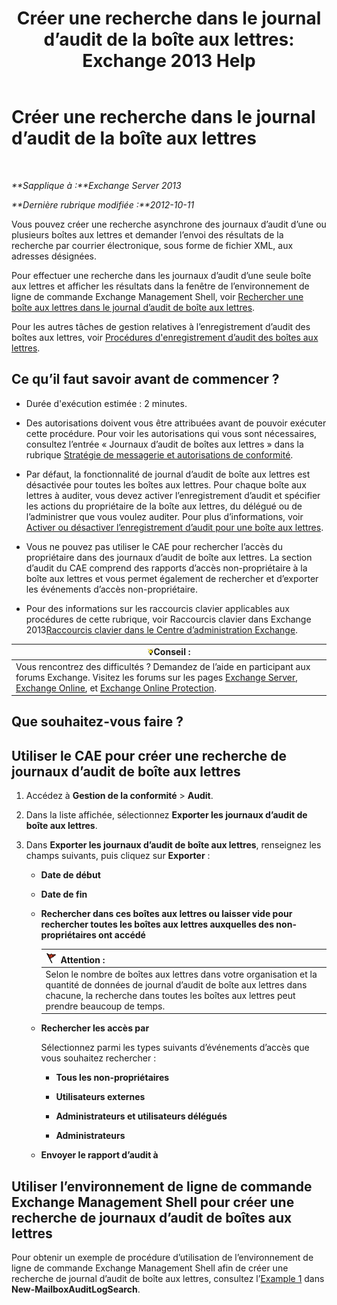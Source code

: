 ﻿---
title: 'Créer une recherche dans le journal d’audit de la boîte aux lettres: Exchange 2013 Help'
TOCTitle: Créer une recherche dans le journal d’audit de la boîte aux lettres
ms:assetid: 48ba22cf-b1f2-4dbc-98fc-fed22d97db14
ms:mtpsurl: https://technet.microsoft.com/fr-fr/library/Ff461929(v=EXCHG.150)
ms:contentKeyID: 50478026
ms.date: 04/24/2018
mtps_version: v=EXCHG.150
ms.translationtype: HT
---

# Créer une recherche dans le journal d’audit de la boîte aux lettres

 

_**Sapplique à :**Exchange Server 2013_

_**Dernière rubrique modifiée :**2012-10-11_

Vous pouvez créer une recherche asynchrone des journaux d’audit d’une ou plusieurs boîtes aux lettres et demander l’envoi des résultats de la recherche par courrier électronique, sous forme de fichier XML, aux adresses désignées.

Pour effectuer une recherche dans les journaux d’audit d’une seule boîte aux lettres et afficher les résultats dans la fenêtre de l’environnement de ligne de commande Exchange Management Shell, voir [Rechercher une boîte aux lettres dans le journal d’audit de boîte aux lettres](search-the-mailbox-audit-log-for-a-mailbox-exchange-2013-help.md).

Pour les autres tâches de gestion relatives à l’enregistrement d’audit des boîtes aux lettres, voir [Procédures d'enregistrement d’audit des boîtes aux lettres](mailbox-audit-logging-procedures-exchange-2013-help.md).

## Ce qu’il faut savoir avant de commencer ?

  - Durée d'exécution estimée : 2 minutes.

  - Des autorisations doivent vous être attribuées avant de pouvoir exécuter cette procédure. Pour voir les autorisations qui vous sont nécessaires, consultez l’entrée « Journaux d’audit de boîtes aux lettres » dans la rubrique [Stratégie de messagerie et autorisations de conformité](messaging-policy-and-compliance-permissions-exchange-2013-help.md).

  - Par défaut, la fonctionnalité de journal d’audit de boîte aux lettres est désactivée pour toutes les boîtes aux lettres. Pour chaque boîte aux lettres à auditer, vous devez activer l’enregistrement d’audit et spécifier les actions du propriétaire de la boîte aux lettres, du délégué ou de l’administrer que vous voulez auditer. Pour plus d’informations, voir [Activer ou désactiver l’enregistrement d’audit pour une boîte aux lettres](enable-or-disable-mailbox-audit-logging-for-a-mailbox-exchange-2013-help.md).

  - Vous ne pouvez pas utiliser le CAE pour rechercher l’accès du propriétaire dans des journaux d’audit de boîte aux lettres. La section d’audit du CAE comprend des rapports d’accès non-propriétaire à la boîte aux lettres et vous permet également de rechercher et d’exporter les événements d’accès non-propriétaire.

  - Pour des informations sur les raccourcis clavier applicables aux procédures de cette rubrique, voir Raccourcis clavier dans Exchange 2013[Raccourcis clavier dans le Centre d’administration Exchange](keyboard-shortcuts-in-the-exchange-admin-center-exchange-online-protection-help.md).

<table>
<thead>
<tr class="header">
<th><img src="images/Bb125224.tip(EXCHG.150).gif" title="Conseil" alt="Conseil" />Conseil :</th>
</tr>
</thead>
<tbody>
<tr class="odd">
<td>Vous rencontrez des difficultés ? Demandez de l’aide en participant aux forums Exchange. Visitez les forums sur les pages <a href="https://go.microsoft.com/fwlink/p/?linkid=60612">Exchange Server</a>, <a href="https://go.microsoft.com/fwlink/p/?linkid=267542">Exchange Online</a>, et <a href="https://go.microsoft.com/fwlink/p/?linkid=285351">Exchange Online Protection</a>.</td>
</tr>
</tbody>
</table>


## Que souhaitez-vous faire ?

## Utiliser le CAE pour créer une recherche de journaux d’audit de boîte aux lettres

1.  Accédez à **Gestion de la conformité** \> **Audit**.

2.  Dans la liste affichée, sélectionnez **Exporter les journaux d’audit de boîte aux lettres**.

3.  Dans **Exporter les journaux d’audit de boîte aux lettres**, renseignez les champs suivants, puis cliquez sur **Exporter** :
    
      - **Date de début**
    
      - **Date de fin**
    
      - **Rechercher dans ces boîtes aux lettres ou laisser vide pour rechercher toutes les boîtes aux lettres auxquelles des non-propriétaires ont accédé**
        
        <table>
        <thead>
        <tr class="header">
        <th><img src="images/JJ673034.Caution(EXCHG.150).gif" title="Attention" alt="Attention" />Attention :</th>
        </tr>
        </thead>
        <tbody>
        <tr class="odd">
        <td>Selon le nombre de boîtes aux lettres dans votre organisation et la quantité de données de journal d’audit de boîte aux lettres dans chacune, la recherche dans toutes les boîtes aux lettres peut prendre beaucoup de temps.</td>
        </tr>
        </tbody>
        </table>
    
      - **Rechercher les accès par**
        
        Sélectionnez parmi les types suivants d’événements d’accès que vous souhaitez rechercher :
        
          - **Tous les non-propriétaires**
        
          - **Utilisateurs externes**
        
          - **Administrateurs et utilisateurs délégués**
        
          - **Administrateurs**
    
      - **Envoyer le rapport d’audit à**

## Utiliser l’environnement de ligne de commande Exchange Management Shell pour créer une recherche de journaux d’audit de boîtes aux lettres

Pour obtenir un exemple de procédure d’utilisation de l’environnement de ligne de commande Exchange Management Shell afin de créer une recherche de journal d’audit de boîte aux lettres, consultez l’[Example 1](https://technet.microsoft.com/fr-fr/95365cab-bbb2-4a64-8e8f-1c89fa9e0352\(exchg.150\)#example1) dans **New-MailboxAuditLogSearch**.

